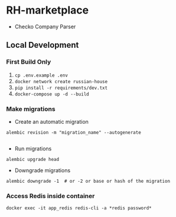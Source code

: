 # RH-marketplace

*  Checko Company Parser

## Local Development

### First Build Only
1. `cp .env.example .env`
2. `docker network create russian-house`
3. `pip install -r requirements/dev.txt`  
4. `docker-compose up -d --build`

### Make migrations
- Create an automatic migration
```shell
alembic revision -m "migration_name" --autogenerate


```
- Run migrations
```shell
alembic upgrade head
```
- Downgrade migrations
```shell
alembic downgrade -1  # or -2 or base or hash of the migration
```

### Access Redis inside container
```shell
docker exec -it app_redis redis-cli -a *redis password*
```
